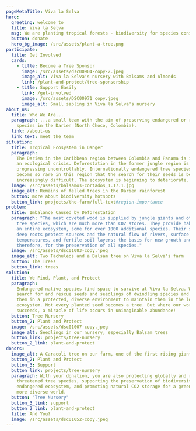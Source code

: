 ```yaml
---
pageMetaTitle: Viva la Selva
hero:
  greeting: welcome to
  title: Viva la Selva
  msg: We are planting tropical forests - biodiversity for species conservation.
  button: donate
  hero_bg_image: /src/assets/plant-a-tree.png
participate:
  title: Get Involved
  cards:
    - title: Become a Tree Sponsor
      image: /src/assets/dsc00904-copy-2.jpeg
      image_alt: Viva la Selva's nursery with Balsams and Almonds
      link: /plant-and-protect/tree-sponsorship
    - title: Support Easily
      link: /get-involved
      image: /src/assets/DSC00971 copy.jpeg
      image_alt: Small sapling in Viva la Selva's nursery
about_us:
  title: Who We Are...
  paragraph: ...a small team with the aim of preserving endangered or rare tree
    species in the Darien (North Choco, Colombia).
  link: /about-us
  link_text: meet the team
situation:
  title: Tropical Ecosystem in Danger
  paragraph:
    The Darien in the Caribbean region between Colombia and Panama is in
    an ecological crisis. Deforestation in the former jungle region is
    progressing uncontrollably. Internationally endangered tree species have
    become so rare in this region that the search for their seeds is becoming
    increasingly difficult. The ecosystem is beginning to deteriorate.
  image: /src/assets/balsamos-cortados_1.17.1.jpg
  image_alt: Remains of felled trees in the Darien rainforest
  button: more about biodiversity hotspots
  button_link: projects/the-farm/full-text#region-importance
problem:
  title: Imbalance Caused by Deforestation
  paragraph: "The most coveted wood is supplied by jungle giants and other large
    tree species, which are much more than CO2 stores. They provide habitat for
    an entire ecosystem, some for over 1000 additional species. Their shade and
    deep roots protect sources and the natural flow of rivers, surface
    temperatures, and fertile soil layers: the basis for new growth and,
    therefore, for the preservation of all species."
  image: /src/assets/dsc01083-copy.jpeg
  image_alt: Two Tachuleos and a Balsam tree on Viva la Selva's farm
  button: The Trees
  button_link: trees
solution:
  title: We Find, Plant, and Protect
  paragraph:
    Endangered native species find space to survive at Viva la Selva. We
    search for and rescue seeds and seedlings of dwindling species and plant
    them in a protected, diverse environment to maintain them in the local
    ecosystem. Not every planted seed becomes a tree. But where our work
    succeeds, a miracle of life occurs in unimaginable abundance!
  button: Tree Nursery
  button_2: Plant and Protect
  image: /src/assets/dsc01007-copy.jpeg
  image_alt: Seedlings in our nursery, especially Balsam trees
  button_link: projects/tree-nursery
  button_2_link: plant-and-protect
donors:
  image_alt: A Caracoli tree on our farm, one of the first rising giants in young forests
  button_2: Plant and Protect
  button_3: Support
  button_link: projects/tree-nursery
  paragraph: With your donation, you are also protecting globally and regionally
    threatened tree species, supporting the preservation of biodiversity in an
    endangered ecosystem, and promoting natural CO2 storage for a greener and
    more diverse world.
  button: "Tree Nursery"
  button_3_link: support
  button_2_link: plant-and-protect
  title: And You?
  image: /src/assets/dsc01052-copy.jpeg
---
```

